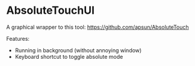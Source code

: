 # AbsoluteTouchUI

A graphical wrapper to this tool:
https://github.com/apsun/AbsoluteTouch

Features:
 - Running in background (without annoying window)
 - Keyboard shortcut to toggle absolute mode
